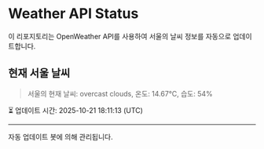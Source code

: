 
# Weather API Status

이 리포지토리는 OpenWeather API를 사용하여 서울의 날씨 정보를 자동으로 업데이트합니다.

## 현재 서울 날씨
> 서울의 현재 날씨: overcast clouds, 온도: 14.67°C, 습도: 54%

⏳ 업데이트 시간: 2025-10-21 18:11:13 (UTC)

---
자동 업데이트 봇에 의해 관리됩니다.
